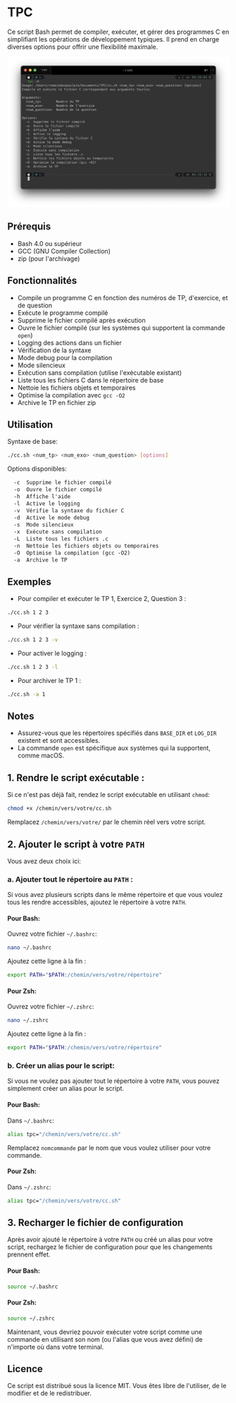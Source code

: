 # TPC

Ce script Bash permet de compiler, exécuter, et gérer des programmes C en simplifiant les opérations de développement typiques. Il prend en charge diverses options pour offrir une flexibilité maximale.

![alt text](https://github.com/wolf75222/TPC/blob/main/assets/demo.png)


## Prérequis

- Bash 4.0 ou supérieur
- GCC (GNU Compiler Collection)
- zip (pour l'archivage)

## Fonctionnalités

- Compile un programme C en fonction des numéros de TP, d'exercice, et de question
- Exécute le programme compilé
- Supprime le fichier compilé après exécution
- Ouvre le fichier compilé (sur les systèmes qui supportent la commande `open`)
- Logging des actions dans un fichier
- Vérification de la syntaxe
- Mode debug pour la compilation
- Mode silencieux
- Exécution sans compilation (utilise l'exécutable existant)
- Liste tous les fichiers C dans le répertoire de base
- Nettoie les fichiers objets et temporaires
- Optimise la compilation avec `gcc -O2`
- Archive le TP en fichier zip

## Utilisation

Syntaxe de base:

```bash
./cc.sh <num_tp> <num_exo> <num_question> [options]
```

Options disponibles:

```
  -c  Supprime le fichier compilé
  -o  Ouvre le fichier compilé
  -h  Affiche l'aide
  -l  Active le logging
  -v  Vérifie la syntaxe du fichier C
  -d  Active le mode debug
  -s  Mode silencieux
  -x  Exécute sans compilation
  -L  Liste tous les fichiers .c
  -n  Nettoie les fichiers objets ou temporaires
  -O  Optimise la compilation (gcc -O2)
  -a  Archive le TP
```

## Exemples

- Pour compiler et exécuter le TP 1, Exercice 2, Question 3 :

```bash
./cc.sh 1 2 3
```

- Pour vérifier la syntaxe sans compilation :

```bash
./cc.sh 1 2 3 -v
```

- Pour activer le logging :

```bash
./cc.sh 1 2 3 -l
```

- Pour archiver le TP 1 :

```bash
./cc.sh -a 1
```

## Notes

- Assurez-vous que les répertoires spécifiés dans `BASE_DIR` et `LOG_DIR` existent et sont accessibles.
- La commande `open` est spécifique aux systèmes qui la supportent, comme macOS.

## 1. Rendre le script exécutable :

Si ce n'est pas déjà fait, rendez le script exécutable en utilisant `chmod`:

```bash
chmod +x /chemin/vers/votre/cc.sh
```

Remplacez `/chemin/vers/votre/` par le chemin réel vers votre script.

## 2. Ajouter le script à votre `PATH`

Vous avez deux choix ici:

### a. Ajouter tout le répertoire au `PATH` :

Si vous avez plusieurs scripts dans le même répertoire et que vous voulez tous les rendre accessibles, ajoutez le répertoire à votre `PATH`.

#### Pour Bash:

Ouvrez votre fichier `~/.bashrc`:

```bash
nano ~/.bashrc
```

Ajoutez cette ligne à la fin :

```bash
export PATH="$PATH:/chemin/vers/votre/répertoire"
```

#### Pour Zsh:

Ouvrez votre fichier `~/.zshrc`:

```bash
nano ~/.zshrc
```

Ajoutez cette ligne à la fin :

```bash
export PATH="$PATH:/chemin/vers/votre/répertoire"
```

### b. Créer un alias pour le script:

Si vous ne voulez pas ajouter tout le répertoire à votre `PATH`, vous pouvez simplement créer un alias pour le script.

#### Pour Bash:

Dans `~/.bashrc`:

```bash
alias tpc="/chemin/vers/votre/cc.sh"
```

Remplacez `nomcommande` par le nom que vous voulez utiliser pour votre commande.

#### Pour Zsh:

Dans `~/.zshrc`:

```bash
alias tpc="/chemin/vers/votre/cc.sh"
```

## 3. Recharger le fichier de configuration

Après avoir ajouté le répertoire à votre `PATH` ou créé un alias pour votre script, rechargez le fichier de configuration pour que les changements prennent effet.

#### Pour Bash:

```bash
source ~/.bashrc
```

#### Pour Zsh:

```bash
source ~/.zshrc
```

Maintenant, vous devriez pouvoir exécuter votre script comme une commande en utilisant son nom (ou l'alias que vous avez défini) de n'importe où dans votre terminal.

## Licence

Ce script est distribué sous la licence MIT. Vous êtes libre de l'utiliser, de le modifier et de le redistribuer.
